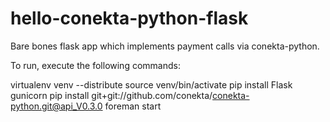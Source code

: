hello-conekta-python-flask
==========================

Bare bones flask app which implements payment calls via conekta-python.

To run, execute the following commands:

virtualenv venv --distribute
source venv/bin/activate
pip install Flask gunicorn
pip install git+git://github.com/conekta/conekta-python.git@api_V0.3.0
foreman start
